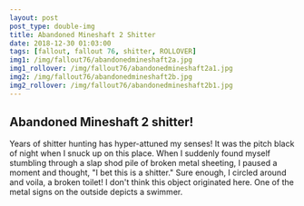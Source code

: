 ```yaml
---
layout: post
post_type: double-img
title: Abandoned Mineshaft 2 Shitter
date: 2018-12-30 01:03:00
tags: [fallout, fallout 76, shitter, ROLLOVER]
img1: /img/fallout76/abandonedmineshaft2a.jpg
img1_rollover: /img/fallout76/abandonedmineshaft2a1.jpg
img2: /img/fallout76/abandonedmineshaft2b.jpg
img2_rollover: /img/fallout76/abandonedmineshaft2b1.jpg
---
```

## Abandoned Mineshaft 2 shitter!

Years of shitter hunting has hyper-attuned my senses! It was the pitch black of night when I snuck up on this place. When I suddenly found myself stumbling through a slap shod pile of broken metal sheeting, I paused a moment and thought, "I bet this is a shitter." Sure enough, I circled around and voila, a broken toilet! I don't think this object originated here. One of the metal signs on the outside depicts a swimmer.
